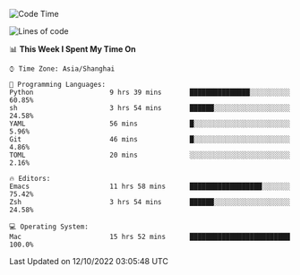 <!--START_SECTION:waka-->
![Code Time](http://img.shields.io/badge/Code%20Time-909%20hrs%2013%20mins-blue)

![Lines of code](https://img.shields.io/badge/From%20Hello%20World%20I%27ve%20Written-22%20Thousand%20lines%20of%20code-blue)

📊 **This Week I Spent My Time On** 

```text
⌚︎ Time Zone: Asia/Shanghai

💬 Programming Languages: 
Python                   9 hrs 39 mins       ███████████████░░░░░░░░░░   60.85% 
sh                       3 hrs 54 mins       ██████░░░░░░░░░░░░░░░░░░░   24.58% 
YAML                     56 mins             █░░░░░░░░░░░░░░░░░░░░░░░░   5.96% 
Git                      46 mins             █░░░░░░░░░░░░░░░░░░░░░░░░   4.86% 
TOML                     20 mins             ░░░░░░░░░░░░░░░░░░░░░░░░░   2.16%

🔥 Editors: 
Emacs                    11 hrs 58 mins      ██████████████████░░░░░░░   75.42% 
Zsh                      3 hrs 54 mins       ██████░░░░░░░░░░░░░░░░░░░   24.58%

💻 Operating System: 
Mac                      15 hrs 52 mins      █████████████████████████   100.0%

```


 Last Updated on 12/10/2022 03:05:48 UTC
<!--END_SECTION:waka-->
